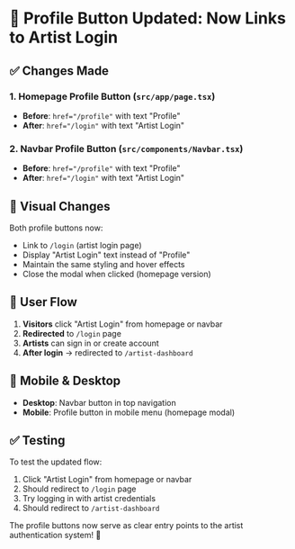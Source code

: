 # 🎯 Profile Button Updated: Now Links to Artist Login

## ✅ Changes Made

### 1. **Homepage Profile Button** (`src/app/page.tsx`)
- **Before**: `href="/profile"` with text "Profile"
- **After**: `href="/login"` with text "Artist Login"

### 2. **Navbar Profile Button** (`src/components/Navbar.tsx`)
- **Before**: `href="/profile"` with text "Profile"
- **After**: `href="/login"` with text "Artist Login"

## 🎨 Visual Changes

Both profile buttons now:
- Link to `/login` (artist login page)
- Display "Artist Login" text instead of "Profile"
- Maintain the same styling and hover effects
- Close the modal when clicked (homepage version)

## 🚀 User Flow

1. **Visitors** click "Artist Login" from homepage or navbar
2. **Redirected** to `/login` page
3. **Artists** can sign in or create account
4. **After login** → redirected to `/artist-dashboard`

## 📱 Mobile & Desktop

- **Desktop**: Navbar button in top navigation
- **Mobile**: Profile button in mobile menu (homepage modal)

## ✅ Testing

To test the updated flow:
1. Click "Artist Login" from homepage or navbar
2. Should redirect to `/login` page
3. Try logging in with artist credentials
4. Should redirect to `/artist-dashboard`

The profile buttons now serve as clear entry points to the artist authentication system! 🎵 